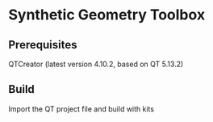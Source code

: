 # Synthetic Geometry Toolbox

## Prerequisites

QTCreator (latest version 4.10.2, based on QT 5.13.2)

## Build

Import the QT project file and build with kits


	
